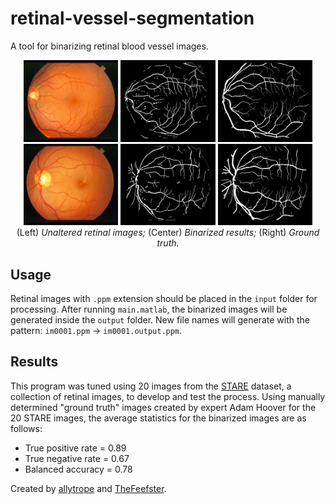 # retinal-vessel-segmentation
A tool for binarizing retinal blood vessel images.

<p align="center">
    <img src="https://github.com/allytrope/retinal-vessel-segmentation/blob/main/img/im0077.jpg" alt="Unaltered image" width=30% height=30%>
    <img src="https://github.com/allytrope/retinal-vessel-segmentation/blob/main/img/im0077.output.jpg" alt="Binarized image" width=30% height=30%>
    <img src="https://github.com/allytrope/retinal-vessel-segmentation/blob/main/img/im0077.ah.jpg" alt="Ground truth" width=30% height=30%>
    </br>
    <img src="https://github.com/allytrope/retinal-vessel-segmentation/blob/main/img/im0235.jpg" alt="Unaltered image" width=30% height=30%>
    <img src="https://github.com/allytrope/retinal-vessel-segmentation/blob/main/img/im0235.output.jpg" alt="Binarized image" width=30% height=30%>
    <img src="https://github.com/allytrope/retinal-vessel-segmentation/blob/main/img/im0235.ah.jpg" alt="Ground truth" width=30% height=30%>
    </br>
    (Left) <i>Unaltered retinal images;</i> (Center) <i>Binarized results;</i> (Right) <i>Ground truth.</i>
</p>

## Usage
Retinal images with ```.ppm``` extension should be placed in the ```input``` folder for processing. After running ```main.matlab```,
the binarized images will be generated inside the ```output``` folder.
New file names will generate with the pattern: ```im0001.ppm``` -> ```im0001.output.ppm```.

## Results
This program was tuned using 20 images from the [STARE](https://cecas.clemson.edu/~ahoover/stare/) dataset,
a collection of retinal images, to develop and test the process.
Using manually determined "ground truth" images created by expert Adam Hoover for the 20 STARE images,
the average statistics for the binarized images are as follows:
* True positive rate = 0.89
* True negative rate = 0.67
* Balanced accuracy = 0.78

Created by [allytrope](https://github.com/allytrope) and [TheFeefster](https://github.com/TheFeefster).
